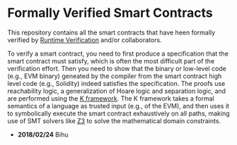 # Formally Verified Smart Contracts

This repository contains all the smart contracts that have heen formally verified by [Runtime Verification](http://runtimeverification.com) and/or collaborators.

To verify a smart contract, you need to first produce a specification that the smart contract must satisfy, which is often the most difficult part of the verification effort.
Then you need to show that the binary or low-level code (e.g., EVM binary) geneated by the compiler from the smart contract high level code (e.g., Solidity) indeed satisfies the specification.
The proofs use reachability logic, a generalization of Hoare logic and separation logic, and are performed using the [K framework](http://kframework.org).
The K framework takes a formal semantics of a language as trusted input (e.g., of the EVM), and then uses it to symbolically execute the smart contract exhaustively on all paths, making use of SMT solvers like [Z3](https://github.com/Z3Prover/z3) to solve the mathematical domain constraints.

* **2018/02/24** Bihu
